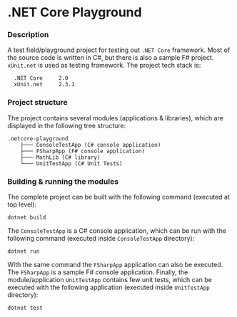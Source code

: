 # .NET Core Playground

### Description

A test field/playground project for testing out ``.NET Core`` framework. Most of the source code is written in C#, but there is also a sample F# project. ``xUnit.net`` is used as testing framework. The project tech stack is:

```
  .NET Core     2.0
  xUnit.net     2.3.1
```

### Project structure

The project contains several modules (applications & libraries), which are displayed in the following tree structure:

```
.netcore-playground
	├─── ConsoleTestApp (C# console application)
	├─── FSharpApp (F# console application)
	├─── MathLib (C# library)
	└─── UnitTestApp (C# Unit Tests)
```

### Building & running the modules

The complete project can be built with the following command (executed at top level):

```
dotnet build
```

The ``ConsoleTestApp`` is a C# console application, which can be run with the following command (executed inside ``ConsoleTestApp`` directory):

```
dotnet run
```

With the same command the ``FSharpApp`` application can also be executed. The ``FSharpApp`` is a sample F# console application. Finally, the module/application ``UnitTestApp`` contains few unit tests, which can be executed with the following application (executed inside ``UnitTestApp`` directory):

```
dotnet test
```

